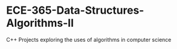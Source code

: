 # ECE-365-Data-Structures-Algorithms-II
C++ Projects exploring the uses of algorithms in computer science
